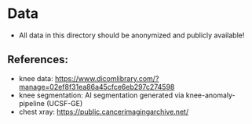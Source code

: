 # Data
- All data in this directory should be anonymized and publicly available!

## References:
- knee data: https://www.dicomlibrary.com/?manage=02ef8f31ea86a45cfce6eb297c274598
- knee segmentation: AI segmentation generated via knee-anomaly-pipeline (UCSF-GE)
- chest xray: https://public.cancerimagingarchive.net/

